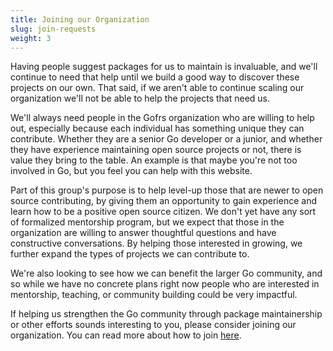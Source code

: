 ```yaml
---
title: Joining our Organization
slug: join-requests
weight: 3
---
```


Having people suggest packages for us to maintain is invaluable, and we'll
continue to need that help until we build a good way to discover these projects
on our own. That said, if we aren't able to continue scaling our organization
we'll not be able to help the projects that need us.

We'll always need people in the Gofrs organization who are willing to help out,
especially because each individual has something unique they can contribute.
Whether they are a senior Go developer or a junior, and whether they have
experience maintaining open source projects or not, there is value they bring to
the table. An example is that maybe you're not too involved in Go, but you feel
you can help with this website.

Part of this group's purpose is to help level-up those that are newer to open
source contributing, by giving them an opportunity to gain experience and learn
how to be a positive open source citizen. We don't yet have any sort of
formalized mentorship program, but we expect that those in the organization are
willing to answer thoughtful questions and have constructive conversations. By
helping those interested in growing, we further expand the types of projects we
can contribute to.

We're also looking to see how we can benefit the larger Go community, and so
while we have no concrete plans right now people who are interested in
mentorship, teaching, or community building could be very impactful.

If helping us strengthen the Go community through package maintainership or
other efforts sounds interesting to you, please consider joining our
organization. You can read more about how to join
[here](https://github.com/gofrs/join-requests).
